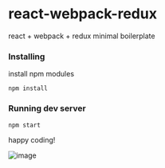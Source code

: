 # react-webpack-redux
react + webpack + redux minimal boilerplate



### Installing

install npm modules

```
npm install
```


### Running dev server

```
npm start
```

happy coding!

![image](https://i.gyazo.com/58c2e52964e9ba949089530d276082fb.png)
